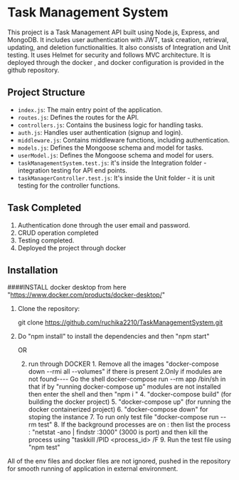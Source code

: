 # Task Management System

This project is a Task Management API built using Node.js, Express, and MongoDB. 
It includes user authentication with JWT, task creation, retrieval, updating, and deletion functionalities.
It also consists of Integration and Unit testing.
It uses Helmet for security and follows MVC architecture.
It is deployed through the docker , and docker configuration is provided in the github repository.

## Project Structure

- `index.js`: The main entry point of the application.
- `routes.js`: Defines the routes for the API.
- `controllers.js`: Contains the business logic for handling tasks.
- `auth.js`: Handles user authentication (signup and login).
- `middleware.js`: Contains middleware functions, including authentication.
- `models.js`: Defines the Mongoose schema and model for tasks.
- `userModel.js`: Defines the Mongoose schema and model for users.
-  `taskManagementSystem.test.js`: it's inside the Integration folder - integration testing for API end points.
-  `taskManagerController.test.js`: It's inside the Unit folder - it is unit testing for the controller functions.


## Task Completed
1. Authentication done through the user email and password.
2. CRUD operation completed
3. Testing completed.
4. Deployed the project through docker 


## Installation


####INSTALL docker desktop from here "https://www.docker.com/products/docker-desktop/"

1. Clone the repository:

   git clone https://github.com/ruchika2210/TaskManagementSystem.git

2. Do "npm install" to install the dependencies and then "npm start"

   OR

    2.  run through DOCKER
            1. Remove all the images "docker-compose down --rmi all --volumes" if there is present
            2.Only if modules are not found---- Go the shell docker-compose run --rm app /bin/sh
                    in that if by "running docker-compose up" modules are not installed then enter the shell and then "npm i <any module>"
            4. "docker-compose build" (for building the docker project)
            5. "docker-compose up" (for running the docker containerized project)
            6. "docker-compose down" for stoping the instance
            7. To run only test file "docker-compose run --rm test"
            8. If the background processes are on  :
                then list the process : "netstat -ano | findstr :3000" (3000 is port)
                 and then kill the process using "taskkill /PID <process_id> /F
            9. Run the test file using "npm test"

All of the env files and docker files are not ignored, pushed in the repository for smooth running of application in external environment.
